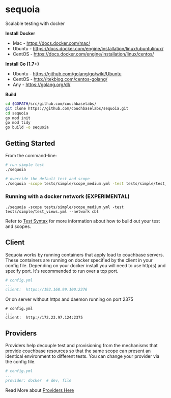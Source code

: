 # sequoia
Scalable testing with docker

**Install Docker**
* Mac - https://docs.docker.com/mac/
* Ubuntu - https://docs.docker.com/engine/installation/linux/ubuntulinux/
* CentOS - https://docs.docker.com/engine/installation/linux/centos/

**Install Go (1.7+)**
* Ubuntu - https://github.com/golang/go/wiki/Ubuntu
* CentOS - http://itekblog.com/centos-golang/
* Any - https://golang.org/dl/ 
 
**Build**
```bash
cd $GOPATH/src/github.com/couchbaselabs/
git clone https://github.com/couchbaselabs/sequoia.git
cd sequoia
go mod init
go mod tidy
go build -o sequoia
```

## Getting Started

From the command-line:  

```bash
# run simple test
./sequoia

# override the default test and scope
./sequoia -scope tests/simple/scope_medium.yml -test tests/simple/test_views.yml

```

### Running with a docker network (EXPERIMENTAL)
```
./sequoia -scope tests/simple/scope_medium.yml -test tests/simple/test_views.yml --network cbl
```

Refer to [Test Syntax](https://github.com/couchbaselabs/sequoia/wiki/Test-Syntax) for more information about how to build out your test and scopes.

## Client

Sequoia works by running containers that apply load to couchbase servers.  These containers are running on docker specified by the client in your config file.  Depending on your docker install you will need to use http(s) and specify port.  It's recommended to run over a tcp port.  

```yaml
# config.yml
...
client:  https://192.168.99.100:2376
```

Or on server without https and daemon running on port 2375

```yams
# config.yml
...
client:  http://172.23.97.124:2375
```


## Providers

Providers help decouple test and provisioning from the mechanisms that provide couchbase resources so that the same scope can present an identical environment to different tests.  You can change your provider via the config file.

```yaml
# config.yml
...
provider: docker  # dev, file
```

Read More about [Providers Here](https://github.com/couchbaselabs/sequoia/wiki/Providers)






